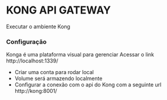 # KONG API GATEWAY #

Executar o ambiente Kong

### Configuração ###

Konga é uma plataforma visual para gerenciar 
Acessar o link http://localhost:1339/

* Criar uma conta para rodar local
* Volume será armazendo localmente
* Configurar a conexão com o api do Kong com a seguinte url http://kong:8001/